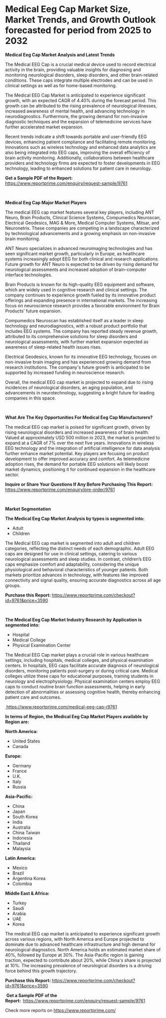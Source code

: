 <p><h1>Medical Eeg Cap Market Size, Market Trends, and Growth Outlook forecasted for period from 2025 to 2032</h1></p><p><strong>Medical Eeg Cap Market Analysis and Latest Trends</strong></p>
<p><p>The Medical EEG Cap is a crucial medical device used to record electrical activity in the brain, providing valuable insights for diagnosing and monitoring neurological disorders, sleep disorders, and other brain-related conditions. These caps integrate multiple electrodes and can be used in clinical settings as well as for home-based monitoring.</p><p>The Medical EEG Cap Market is anticipated to experience significant growth, with an expected CAGR of 4.40% during the forecast period. This growth can be attributed to the rising prevalence of neurological illnesses, increased awareness of mental health, and advancing technology in neurodiagnostics. Furthermore, the growing demand for non-invasive diagnostic techniques and the expansion of telemedicine services have further accelerated market expansion. </p><p>Recent trends indicate a shift towards portable and user-friendly EEG devices, enhancing patient compliance and facilitating remote monitoring. Innovations such as wireless technology and enhanced data analytics are also being integrated into EEG caps, improving the overall efficiency of brain activity monitoring. Additionally, collaborations between healthcare providers and technology firms are expected to foster developments in EEG technology, leading to enhanced solutions for patient care in neurology.</p></p>
<p><strong>Get a Sample PDF of the Report:&nbsp;</strong> <a href="https://www.reportprime.com/enquiry/request-sample/9761?utm_campaign=2926&utm_medium=2&utm_source=Github&utm_content=ia&utm_term=20032025&utm_id=medical-eeg-cap">https://www.reportprime.com/enquiry/request-sample/9761</a></p>
<p>&nbsp;</p>
<p><strong>Medical Eeg Cap Major Market Players</strong></p>
<p><p>The medical EEG cap market features several key players, including ANT Neuro, Brain Products, Clinical Science Systems, Compumedics Neuroscan, Electrical Geodesics, MAG & More, Medical Computer Systems, Mitsar, and Neuronetrix. These companies are competing in a landscape characterized by technological advancements and a growing emphasis on non-invasive brain monitoring.</p><p>ANT Neuro specializes in advanced neuroimaging technologies and has seen significant market growth, particularly in Europe, as healthcare systems increasingly adopt EEG for both clinical and research applications. Future growth for ANT Neuro is expected to be driven by rising demand for neurological assessments and increased adoption of brain-computer interface technologies.</p><p>Brain Products is known for its high-quality EEG equipment and software, which are widely used in cognitive research and clinical settings. The company continues to experience growth fueled by its innovative product offerings and expanding presence in international markets. The increasing focus on neuroscience research provides a favorable environment for Brain Products’ future expansion.</p><p>Compumedics Neuroscan has established itself as a leader in sleep technology and neurodiagnostics, with a robust product portfolio that includes EEG systems. The company has reported steady revenue growth, attributed to its comprehensive solutions for sleep disorders and neurological assessments, with further market expansion expected as awareness of sleep-related health issues rises.</p><p>Electrical Geodesics, known for its innovative EEG technology, focuses on non-invasive brain imaging and has experienced growing demand from research institutions. The company's future growth is anticipated to be supported by increased funding in neuroscience research.</p><p>Overall, the medical EEG cap market is projected to expand due to rising incidences of neurological disorders, an aging population, and advancements in neurotechnology, suggesting a bright future for leading companies in this space.</p></p>
<p>&nbsp;</p>
<p><strong>What Are The Key Opportunities For Medical Eeg Cap Manufacturers?</strong></p>
<p><p>The medical EEG cap market is poised for significant growth, driven by rising neurological disorders and increased awareness of brain health. Valued at approximately USD 500 million in 2023, the market is projected to expand at a CAGR of 7% over the next five years. Innovations in wireless EEG technology and the integration of artificial intelligence for data analysis further enhance market potential. Key players are focusing on product development to offer improved accuracy and comfort. As telemedicine adoption rises, the demand for portable EEG solutions will likely boost market dynamics, positioning it for continued expansion in the healthcare sector.</p></p>
<p><strong>Inquire or Share Your Questions If Any Before Purchasing This Report:</strong> <a href="https://www.reportprime.com/enquiry/pre-order/9761?utm_campaign=2926&utm_medium=2&utm_source=Github&utm_content=ia&utm_term=20032025&utm_id=medical-eeg-cap">https://www.reportprime.com/enquiry/pre-order/9761</a></p>
<p>&nbsp;</p>
<p><strong>Market Segmentation</strong></p>
<p><strong>The Medical Eeg Cap Market Analysis by types is segmented into:</strong></p>
<p><ul><li>Adult</li><li>Children</li></ul></p>
<p><p>The Medical EEG cap market is segmented into adult and children categories, reflecting the distinct needs of each demographic. Adult EEG caps are designed for use in clinical settings, catering to various neurological assessments and sleep studies. In contrast, children’s EEG caps emphasize comfort and adaptability, considering the unique physiological and behavioral characteristics of younger patients. Both markets prioritize advances in technology, with features like improved connectivity and signal quality, ensuring accurate diagnostics across all age groups.</p></p>
<p><strong>Purchase this Report:&nbsp;</strong><a href="https://www.reportprime.com/checkout?id=9761&price=3590&utm_campaign=2926&utm_medium=2&utm_source=Github&utm_content=ia&utm_term=20032025&utm_id=medical-eeg-cap">https://www.reportprime.com/checkout?id=9761&price=3590</a></p>
<p>&nbsp;</p>
<p><strong>The Medical Eeg Cap Market Industry Research by Application is segmented into:</strong></p>
<p><ul><li>Hospital</li><li>Medical College</li><li>Physical Examination Center</li></ul></p>
<p><p>The Medical EEG Cap market plays a crucial role in various healthcare settings, including hospitals, medical colleges, and physical examination centers. In hospitals, EEG caps facilitate accurate diagnosis of neurological disorders, monitoring patients post-surgery or during critical care. Medical colleges utilize these caps for educational purposes, training students in neurology and electrophysiology. Physical examination centers employ EEG caps to conduct routine brain function assessments, helping in early detection of abnormalities or assessing cognitive health, thereby enhancing patient care and outcomes.</p></p>
<p><a href="https://www.reportprime.com/medical-eeg-cap-r9761?utm_campaign=2926&utm_medium=2&utm_source=Github&utm_content=ia&utm_term=20032025&utm_id=medical-eeg-cap">&nbsp;https://www.reportprime.com/medical-eeg-cap-r9761</a></p>
<p><strong>In terms of Region, the Medical Eeg Cap Market Players available by Region are:</strong></p>
<p>
    <p> <strong> North America: </strong>
        <ul>
            <li>United States</li>
            <li>Canada</li>
        </ul>
        </p> 
    <p> <strong> Europe: </strong>
        <ul>
            <li>Germany</li>
            <li>France</li>
            <li>U.K.</li>
            <li>Italy</li>
            <li>Russia</li>
        </ul>
        </p> 
    <p> <strong> Asia-Pacific: </strong>
        <ul>
            <li>China</li>
            <li>Japan</li>
            <li>South Korea</li>
            <li>India</li>
            <li>Australia</li>
            <li>China Taiwan</li>
            <li>Indonesia</li>
            <li>Thailand</li>
            <li>Malaysia</li>
        </ul>
        </p> 
    <p> <strong> Latin America: </strong>
        <ul>
            <li>Mexico</li>
            <li>Brazil</li>
            <li>Argentina Korea</li>
            <li>Colombia</li>
        </ul>
        </p> 
    <p> <strong> Middle East & Africa: </strong>
        <ul>
            <li>Turkey</li>
            <li>Saudi</li>
            <li>Arabia</li>
            <li>UAE</li>
            <li>Korea</li>
        </ul>
    </p>
    </p>
<p><p>The medical EEG cap market is anticipated to experience significant growth across various regions, with North America and Europe projected to dominate due to advanced healthcare infrastructure and high demand for neurological diagnostics. North America holds an estimated market share of 40%, followed by Europe at 30%. The Asia-Pacific region is gaining traction, expected to contribute about 20%, while China's share is projected at 10%. The increasing prevalence of neurological disorders is a driving force behind this growth trajectory.</p></p>
<p><strong>Purchase this Report: </strong><a href="https://www.reportprime.com/checkout?id=9761&price=3590&utm_campaign=2926&utm_medium=2&utm_source=Github&utm_content=ia&utm_term=20032025&utm_id=medical-eeg-cap">https://www.reportprime.com/checkout?id=9761&price=3590</a></p>
<p>&nbsp;<strong>Get a Sample PDF of the Report:&nbsp;&nbsp;</strong><a href="https://www.reportprime.com/enquiry/request-sample/9761?utm_campaign=2926&utm_medium=2&utm_source=Github&utm_content=ia&utm_term=20032025&utm_id=medical-eeg-cap">https://www.reportprime.com/enquiry/request-sample/9761</a></p>
<p><strong></strong></p>
<p>Check more reports on <a href="https://www.reportprime.com/?utm_campaign=2926&utm_medium=2&utm_source=Github&utm_content=ia&utm_term=20032025&utm_id=medical-eeg-cap">https://www.reportprime.com/</a></p>